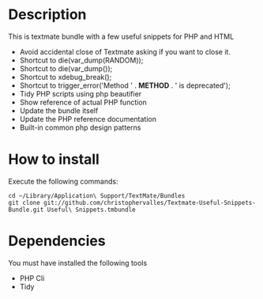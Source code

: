 Description
===============

This is textmate bundle with a few useful snippets for PHP and HTML

* Avoid accidental close of Textmate asking if you want to close it.
* Shortcut to die(var_dump(RANDOM));
* Shortcut to die(var_dump());
* Shortcut to xdebug_break();
* Shortcut to trigger_error('Method ' . __METHOD__ . ' is deprecated');
* Tidy PHP scripts using php beautifier
* Show reference of actual PHP function
* Update the bundle itself
* Update the PHP reference documentation
* Built-in common php design patterns


How to install
==============

Execute the following commands:

    cd ~/Library/Application\ Support/TextMate/Bundles
    git clone git://github.com/christophervalles/Textmate-Useful-Snippets-Bundle.git Useful\ Snippets.tmbundle

Dependencies
============

You must have installed the following tools

* PHP Cli
* Tidy